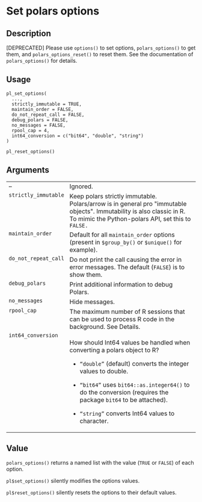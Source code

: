 

# Set polars options

## Description

\[DEPRECATED\] Please use <code>options()</code> to set options,
<code>polars_options()</code> to get them, and
<code>polars_options_reset()</code> to reset them. See the documentation
of <code>polars_options()</code> for details.

## Usage

<pre><code class='language-R'>pl_set_options(
  ...,
  strictly_immutable = TRUE,
  maintain_order = FALSE,
  do_not_repeat_call = FALSE,
  debug_polars = FALSE,
  no_messages = FALSE,
  rpool_cap = 4,
  int64_conversion = c("bit64", "double", "string")
)

pl_reset_options()
</code></pre>

## Arguments

<table>
<tr>
<td style="white-space: nowrap; font-family: monospace; vertical-align: top">
<code id="pl_set_options_:_...">…</code>
</td>
<td>
Ignored.
</td>
</tr>
<tr>
<td style="white-space: nowrap; font-family: monospace; vertical-align: top">
<code id="pl_set_options_:_strictly_immutable">strictly_immutable</code>
</td>
<td>
Keep polars strictly immutable. Polars/arrow is in general pro
"immutable objects". Immutability is also classic in R. To mimic the
Python-polars API, set this to <code>FALSE.</code>
</td>
</tr>
<tr>
<td style="white-space: nowrap; font-family: monospace; vertical-align: top">
<code id="pl_set_options_:_maintain_order">maintain_order</code>
</td>
<td>
Default for all <code>maintain_order</code> options (present in
<code style="white-space: pre;">$group_by()</code> or
<code style="white-space: pre;">$unique()</code> for example).
</td>
</tr>
<tr>
<td style="white-space: nowrap; font-family: monospace; vertical-align: top">
<code id="pl_set_options_:_do_not_repeat_call">do_not_repeat_call</code>
</td>
<td>
Do not print the call causing the error in error messages. The default
(<code>FALSE</code>) is to show them.
</td>
</tr>
<tr>
<td style="white-space: nowrap; font-family: monospace; vertical-align: top">
<code id="pl_set_options_:_debug_polars">debug_polars</code>
</td>
<td>
Print additional information to debug Polars.
</td>
</tr>
<tr>
<td style="white-space: nowrap; font-family: monospace; vertical-align: top">
<code id="pl_set_options_:_no_messages">no_messages</code>
</td>
<td>
Hide messages.
</td>
</tr>
<tr>
<td style="white-space: nowrap; font-family: monospace; vertical-align: top">
<code id="pl_set_options_:_rpool_cap">rpool_cap</code>
</td>
<td>
The maximum number of R sessions that can be used to process R code in
the background. See Details.
</td>
</tr>
<tr>
<td style="white-space: nowrap; font-family: monospace; vertical-align: top">
<code id="pl_set_options_:_int64_conversion">int64_conversion</code>
</td>
<td>

How should Int64 values be handled when converting a polars object to R?

<ul>
<li>

<code>“double”</code> (default) converts the integer values to double.

</li>
<li>

<code>“bit64”</code> uses <code>bit64::as.integer64()</code> to do the
conversion (requires the package <code>bit64</code> to be attached).

</li>
<li>

<code>“string”</code> converts Int64 values to character.

</li>
</ul>
</td>
</tr>
</table>

## Value

<code>polars_options()</code> returns a named list with the value
(<code>TRUE</code> or <code>FALSE</code>) of each option.

<code>pl$set_options()</code> silently modifies the options values.

<code>pl$reset_options()</code> silently resets the options to their
default values.
